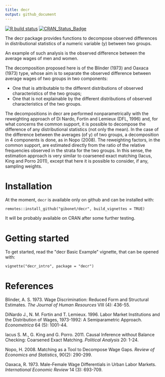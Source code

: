 ```yaml
---
title: decr
output: github_document
---
```




[![R build status](https://github.com/gibonet/decr/workflows/R-CMD-check/badge.svg)](https://github.com/gibonet/decr/actions)
[![CRAN\_Status\_Badge](http://www.r-pkg.org/badges/version/decr)](http://cran.r-project.org/package=decr)

The decr package provides functions to decompose observed differences in distributional statistics of a numeric variable (y) between two groups.

An example of such analysis is the observed difference between the average wages of men and women.

The decomposition proposed here is of the Blinder (1973) and Oaxaca (1973) type, whose aim is to separate the observed difference between average wages of two groups in two components:

- One that is attributable to the different distributions of observed characteristics of the two groups;
- One that is not explainable by the different distributions of observed characteristics of the two groups.

The decompositions in decr are performed nonparametrically with the reweighting approach of Di Nardo, Fortin and Lemieux (DFL, 1996) and, for what concerns the common support, it is possible to decompose the difference of any distributional statistics (not only the mean). In the case of the difference between the averages (of y) of two groups, a decomposition in 4 components is done, as in Nopo (2008). The reweighting factors, in the common support, are estimated directly from the ratio of the relative frequencies observed in the strata for the two groups. In this sense, the estimation approach is very similar to coarsened exact matching (Iacus, King and Porro 2011), except that here it is possible to consider, if any, sampling weights.


# Installation

At the moment, `decr` is available only on github and can be installed with:

```
remotes::install_github("gibonet/decr", build_vignettes = TRUE)
```

It will be probably available on CRAN after some further testing.


# Getting started



To get started, read the "decr Basic Example" vignette, that can be opened with:

```
vignette("decr_intro", package = "decr")
```



# References

Blinder, A. S. 1973. Wage Discrimination: Reduced Form and Structural Estimates. *The Journal of Human Resources* VIII (4): 436-55.

DiNardo J., N. M. Fortin and T. Lemieux. 1996. Labor Market Institutions and the Distribution of Wages, 1973-1992: A Semiparametric Approach. *Econometrica* 64 (5): 1001-44.

Iacus S. M., G. King and G. Porro. 2011. Causal Inference without Balance Checking: Coarsened Exact Matching. *Political Analysis* 20: 1-24.

Nopo, H. 2008. Matching as a Tool to Decompose Wage Gaps. *Review of Economics and Statistics*, 90(2): 290-299.

Oaxaca, R. 1973. Male-Female Wage Differentials in Urban Labor Markets. *International Economic Review* 14 (3): 693-709.
